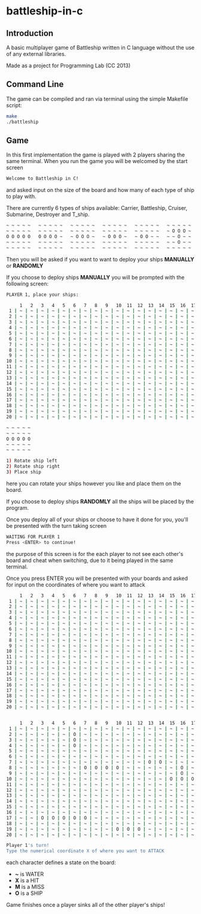 # battleship-in-c

## Introduction

A basic multiplayer game of Battleship written in C language without the use of any external libraries.

Made as a project for Programming Lab (CC 2013)

## Command Line

The game can be compiled and ran via terminal using the simple Makefile script:

```bash
make
./battleship
```

## Game

In this first implementation the game is played with 2 players sharing the same terminal.
When you run the game you will be welcomed by the start screen

```bash
Welcome to Battleship in C!
```

and asked input on the size of the board and how many of each type of ship to play with.

There are currently 6 types of ships available: Carrier, Battleship, Cruiser, Submarine, Destroyer and T_ship.

```bash
~ ~ ~ ~ ~   ~ ~ ~ ~ ~   ~ ~ ~ ~ ~   ~ ~ ~ ~ ~   ~ ~ ~ ~ ~   ~ ~ ~ ~ ~
~ ~ ~ ~ ~   ~ ~ ~ ~ ~   ~ ~ ~ ~ ~   ~ ~ ~ ~ ~   ~ ~ ~ ~ ~   ~ O O O ~
O O O O O   O O O O ~   ~ O O O ~   ~ O O O ~   ~ O O ~ ~   ~ ~ O ~ ~
~ ~ ~ ~ ~   ~ ~ ~ ~ ~   ~ ~ ~ ~ ~   ~ ~ ~ ~ ~   ~ ~ ~ ~ ~   ~ ~ O ~ ~
~ ~ ~ ~ ~   ~ ~ ~ ~ ~   ~ ~ ~ ~ ~   ~ ~ ~ ~ ~   ~ ~ ~ ~ ~   ~ ~ ~ ~ ~
```

Then you will be asked if you want to want to deploy your ships **MANUALLY** or **RANDOMLY**

If you choose to deploy ships **MANUALLY** you will be prompted with the following screen:

```bash
PLAYER 1, place your ships:

     1   2   3   4   5   6   7   8   9   10  11  12  13  14  15  16  17  18  19  20
 1 | ~ | ~ | ~ | ~ | ~ | ~ | ~ | ~ | ~ | ~ | ~ | ~ | ~ | ~ | ~ | ~ | ~ | ~ | ~ | ~ |
 2 | ~ | ~ | ~ | ~ | ~ | ~ | ~ | ~ | ~ | ~ | ~ | ~ | ~ | ~ | ~ | ~ | ~ | ~ | ~ | ~ |
 3 | ~ | ~ | ~ | ~ | ~ | ~ | ~ | ~ | ~ | ~ | ~ | ~ | ~ | ~ | ~ | ~ | ~ | ~ | ~ | ~ |
 4 | ~ | ~ | ~ | ~ | ~ | ~ | ~ | ~ | ~ | ~ | ~ | ~ | ~ | ~ | ~ | ~ | ~ | ~ | ~ | ~ |
 5 | ~ | ~ | ~ | ~ | ~ | ~ | ~ | ~ | ~ | ~ | ~ | ~ | ~ | ~ | ~ | ~ | ~ | ~ | ~ | ~ |
 6 | ~ | ~ | ~ | ~ | ~ | ~ | ~ | ~ | ~ | ~ | ~ | ~ | ~ | ~ | ~ | ~ | ~ | ~ | ~ | ~ |
 7 | ~ | ~ | ~ | ~ | ~ | ~ | ~ | ~ | ~ | ~ | ~ | ~ | ~ | ~ | ~ | ~ | ~ | ~ | ~ | ~ |
 8 | ~ | ~ | ~ | ~ | ~ | ~ | ~ | ~ | ~ | ~ | ~ | ~ | ~ | ~ | ~ | ~ | ~ | ~ | ~ | ~ |
 9 | ~ | ~ | ~ | ~ | ~ | ~ | ~ | ~ | ~ | ~ | ~ | ~ | ~ | ~ | ~ | ~ | ~ | ~ | ~ | ~ |
10 | ~ | ~ | ~ | ~ | ~ | ~ | ~ | ~ | ~ | ~ | ~ | ~ | ~ | ~ | ~ | ~ | ~ | ~ | ~ | ~ |
11 | ~ | ~ | ~ | ~ | ~ | ~ | ~ | ~ | ~ | ~ | ~ | ~ | ~ | ~ | ~ | ~ | ~ | ~ | ~ | ~ |
12 | ~ | ~ | ~ | ~ | ~ | ~ | ~ | ~ | ~ | ~ | ~ | ~ | ~ | ~ | ~ | ~ | ~ | ~ | ~ | ~ |
13 | ~ | ~ | ~ | ~ | ~ | ~ | ~ | ~ | ~ | ~ | ~ | ~ | ~ | ~ | ~ | ~ | ~ | ~ | ~ | ~ |
14 | ~ | ~ | ~ | ~ | ~ | ~ | ~ | ~ | ~ | ~ | ~ | ~ | ~ | ~ | ~ | ~ | ~ | ~ | ~ | ~ |
15 | ~ | ~ | ~ | ~ | ~ | ~ | ~ | ~ | ~ | ~ | ~ | ~ | ~ | ~ | ~ | ~ | ~ | ~ | ~ | ~ |
16 | ~ | ~ | ~ | ~ | ~ | ~ | ~ | ~ | ~ | ~ | ~ | ~ | ~ | ~ | ~ | ~ | ~ | ~ | ~ | ~ |
17 | ~ | ~ | ~ | ~ | ~ | ~ | ~ | ~ | ~ | ~ | ~ | ~ | ~ | ~ | ~ | ~ | ~ | ~ | ~ | ~ |
18 | ~ | ~ | ~ | ~ | ~ | ~ | ~ | ~ | ~ | ~ | ~ | ~ | ~ | ~ | ~ | ~ | ~ | ~ | ~ | ~ |
19 | ~ | ~ | ~ | ~ | ~ | ~ | ~ | ~ | ~ | ~ | ~ | ~ | ~ | ~ | ~ | ~ | ~ | ~ | ~ | ~ |
20 | ~ | ~ | ~ | ~ | ~ | ~ | ~ | ~ | ~ | ~ | ~ | ~ | ~ | ~ | ~ | ~ | ~ | ~ | ~ | ~ |

~ ~ ~ ~ ~
~ ~ ~ ~ ~
O O O O O
~ ~ ~ ~ ~
~ ~ ~ ~ ~

1) Rotate ship left
2) Rotate ship right
3) Place ship
```

here you can rotate your ships however you like and place them on the board.

If you choose to deploy ships **RANDOMLY** all the ships will be placed by the program.


Once you deploy all of your ships or choose to have it done for you, you'll be presented with the turn taking screen

```bash
WAITING FOR PLAYER 1
Press <ENTER> to continue!
```

the purpose of this screen is for the each player to not see each other's board and cheat when switching, due to it being played in the same terminal.

Once you press ENTER you will be presented with your boards and asked for input on the coordinates of where you want to attack

```bash
     1   2   3   4   5   6   7   8   9   10  11  12  13  14  15  16  17  18  19  20
 1 | ~ | ~ | ~ | ~ | ~ | ~ | ~ | ~ | ~ | ~ | ~ | ~ | ~ | ~ | ~ | ~ | ~ | ~ | ~ | ~ |
 2 | ~ | ~ | ~ | ~ | ~ | ~ | ~ | ~ | ~ | ~ | ~ | ~ | ~ | ~ | ~ | ~ | ~ | ~ | ~ | ~ |
 3 | ~ | ~ | ~ | ~ | ~ | ~ | ~ | ~ | ~ | ~ | ~ | ~ | ~ | ~ | ~ | ~ | ~ | ~ | ~ | ~ |
 4 | ~ | ~ | ~ | ~ | ~ | ~ | ~ | ~ | ~ | ~ | ~ | ~ | ~ | ~ | ~ | ~ | ~ | ~ | ~ | ~ |
 5 | ~ | ~ | ~ | ~ | ~ | ~ | ~ | ~ | ~ | ~ | ~ | ~ | ~ | ~ | ~ | ~ | ~ | ~ | ~ | ~ |
 6 | ~ | ~ | ~ | ~ | ~ | ~ | ~ | ~ | ~ | ~ | ~ | ~ | ~ | ~ | ~ | ~ | ~ | ~ | ~ | ~ |
 7 | ~ | ~ | ~ | ~ | ~ | ~ | ~ | ~ | ~ | ~ | ~ | ~ | ~ | ~ | ~ | ~ | ~ | ~ | ~ | ~ |
 8 | ~ | ~ | ~ | ~ | ~ | ~ | ~ | ~ | ~ | ~ | ~ | ~ | ~ | ~ | ~ | ~ | ~ | ~ | ~ | ~ |
 9 | ~ | ~ | ~ | ~ | ~ | ~ | ~ | ~ | ~ | ~ | ~ | ~ | ~ | ~ | ~ | ~ | ~ | ~ | ~ | ~ |
10 | ~ | ~ | ~ | ~ | ~ | ~ | ~ | ~ | ~ | ~ | ~ | ~ | ~ | ~ | ~ | ~ | ~ | ~ | ~ | ~ |
11 | ~ | ~ | ~ | ~ | ~ | ~ | ~ | ~ | ~ | ~ | ~ | ~ | ~ | ~ | ~ | ~ | ~ | ~ | ~ | ~ |
12 | ~ | ~ | ~ | ~ | ~ | ~ | ~ | ~ | ~ | ~ | ~ | ~ | ~ | ~ | ~ | ~ | ~ | ~ | ~ | ~ |
13 | ~ | ~ | ~ | ~ | ~ | ~ | ~ | ~ | ~ | ~ | ~ | ~ | ~ | ~ | ~ | ~ | ~ | ~ | ~ | ~ |
14 | ~ | ~ | ~ | ~ | ~ | ~ | ~ | ~ | ~ | ~ | ~ | ~ | ~ | ~ | ~ | ~ | ~ | ~ | ~ | ~ |
15 | ~ | ~ | ~ | ~ | ~ | ~ | ~ | ~ | ~ | ~ | ~ | ~ | ~ | ~ | ~ | ~ | ~ | ~ | ~ | ~ |
16 | ~ | ~ | ~ | ~ | ~ | ~ | ~ | ~ | ~ | ~ | ~ | ~ | ~ | ~ | ~ | ~ | ~ | ~ | ~ | ~ |
17 | ~ | ~ | ~ | ~ | ~ | ~ | ~ | ~ | ~ | ~ | ~ | ~ | ~ | ~ | ~ | ~ | ~ | ~ | ~ | ~ |
18 | ~ | ~ | ~ | ~ | ~ | ~ | ~ | ~ | ~ | ~ | ~ | ~ | ~ | ~ | ~ | ~ | ~ | ~ | ~ | ~ |
19 | ~ | ~ | ~ | ~ | ~ | ~ | ~ | ~ | ~ | ~ | ~ | ~ | ~ | ~ | ~ | ~ | ~ | ~ | ~ | ~ |
20 | ~ | ~ | ~ | ~ | ~ | ~ | ~ | ~ | ~ | ~ | ~ | ~ | ~ | ~ | ~ | ~ | ~ | ~ | ~ | ~ |


     1   2   3   4   5   6   7   8   9   10  11  12  13  14  15  16  17  18  19  20
 1 | ~ | ~ | ~ | ~ | ~ | ~ | ~ | ~ | ~ | ~ | ~ | ~ | ~ | ~ | ~ | ~ | ~ | ~ | ~ | ~ |
 2 | ~ | ~ | ~ | ~ | ~ | O | ~ | ~ | ~ | ~ | ~ | ~ | ~ | ~ | ~ | ~ | ~ | ~ | ~ | ~ |
 3 | ~ | ~ | ~ | ~ | ~ | O | ~ | ~ | ~ | ~ | ~ | ~ | ~ | ~ | ~ | ~ | ~ | ~ | ~ | ~ |
 4 | ~ | ~ | ~ | ~ | ~ | O | ~ | ~ | ~ | ~ | ~ | ~ | ~ | ~ | ~ | ~ | ~ | ~ | ~ | ~ |
 5 | ~ | ~ | ~ | ~ | ~ | ~ | ~ | ~ | ~ | ~ | ~ | ~ | ~ | ~ | ~ | ~ | ~ | ~ | ~ | ~ |
 6 | ~ | ~ | ~ | ~ | ~ | ~ | ~ | ~ | ~ | ~ | ~ | ~ | ~ | ~ | ~ | ~ | ~ | ~ | ~ | ~ |
 7 | ~ | ~ | ~ | ~ | ~ | ~ | ~ | ~ | ~ | ~ | ~ | ~ | O | O | ~ | ~ | ~ | ~ | ~ | ~ |
 8 | ~ | ~ | ~ | ~ | ~ | ~ | O | O | O | O | ~ | ~ | ~ | ~ | ~ | O | ~ | ~ | ~ | ~ |
 9 | ~ | ~ | ~ | ~ | ~ | ~ | ~ | ~ | ~ | ~ | ~ | ~ | ~ | ~ | ~ | O | ~ | ~ | ~ | ~ |
10 | ~ | ~ | ~ | ~ | ~ | ~ | ~ | ~ | ~ | ~ | ~ | ~ | ~ | ~ | O | O | O | ~ | ~ | ~ |
11 | ~ | ~ | ~ | ~ | ~ | ~ | ~ | ~ | ~ | ~ | ~ | ~ | ~ | ~ | ~ | ~ | ~ | ~ | ~ | ~ |
12 | ~ | ~ | ~ | ~ | ~ | ~ | ~ | ~ | ~ | ~ | ~ | ~ | ~ | ~ | ~ | ~ | ~ | ~ | ~ | ~ |
13 | ~ | ~ | ~ | ~ | ~ | ~ | ~ | ~ | ~ | ~ | ~ | ~ | ~ | ~ | ~ | ~ | ~ | ~ | ~ | ~ |
14 | ~ | ~ | ~ | ~ | ~ | ~ | ~ | ~ | ~ | ~ | ~ | ~ | ~ | ~ | ~ | ~ | ~ | ~ | ~ | ~ |
15 | ~ | ~ | ~ | ~ | ~ | ~ | ~ | ~ | ~ | ~ | ~ | ~ | ~ | ~ | ~ | ~ | ~ | ~ | ~ | ~ |
16 | ~ | ~ | ~ | ~ | ~ | ~ | ~ | ~ | ~ | ~ | ~ | ~ | ~ | ~ | ~ | ~ | ~ | ~ | ~ | ~ |
17 | ~ | ~ | O | O | O | O | O | ~ | ~ | ~ | ~ | ~ | ~ | ~ | ~ | ~ | ~ | ~ | ~ | ~ |
18 | ~ | ~ | ~ | ~ | ~ | ~ | ~ | ~ | ~ | ~ | ~ | ~ | ~ | ~ | ~ | ~ | ~ | ~ | ~ | ~ |
19 | ~ | ~ | ~ | ~ | ~ | ~ | ~ | ~ | ~ | O | O | O | ~ | ~ | ~ | ~ | ~ | ~ | ~ | ~ |
20 | ~ | ~ | ~ | ~ | ~ | ~ | ~ | ~ | ~ | ~ | ~ | ~ | ~ | ~ | ~ | ~ | ~ | ~ | ~ | ~ |

Player 1's turn!
Type the numerical coordinate X of where you want to ATTACK
```

each character defines a state on the board:

- **~** is WATER
- **X** is a HIT
- **M** is a MISS
- **O** is a SHIP

Game finishes once a player sinks all of the other player's ships!
